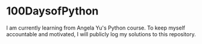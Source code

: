 # 100DaysofPython
I am currently learning from Angela Yu's Python course. To keep myself accountable and motivated, I will publicly log my solutions to this repository. 
